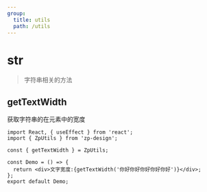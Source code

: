 ```yaml
---
group:
  title: utils
  path: /utils
---
```


# str

> 字符串相关的方法

## getTextWidth

获取字符串的在元素中的宽度

```tsx
import React, { useEffect } from 'react';
import { ZpUtils } from 'zp-design';

const { getTextWidth } = ZpUtils;

const Demo = () => {
  return <div>文字宽度:{getTextWidth('你好你好你好你好你好')}</div>;
};
export default Demo;
```
